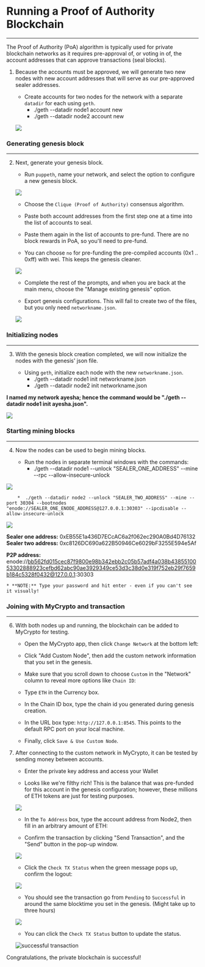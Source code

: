# **Running a Proof of Authority Blockchain**
---
The Proof of Authority (PoA) algorithm is typically used for private blockchain networks as it requires pre-approval of, or voting in of, the account addresses that can approve transactions (seal blocks).  

1. Because the accounts must be approved, we will generate two new nodes with new account addresses that will serve as our pre-approved sealer addresses.

    * Create accounts for two nodes for the network with a separate `datadir` for each using `geth`.
        * ./geth --datadir node1 account new
        * ./geth --datadir node2 account new


     ![](screenshots/puppeth0.PNG)
 
 ### **Generating genesis block**
 ---
 
 2. Next, generate your genesis block.

    * Run `puppeth`, name your network, and select the option to configure a new genesis block.

    ![](screenshots/puppeth1.PNG)

    * Choose the `Clique (Proof of Authority)` consensus algorithm.

    * Paste both account addresses from the first step one at a time into the list of accounts to seal.

    * Paste them again in the list of accounts to pre-fund. There are no block rewards in PoA, so you'll need to pre-fund.

    * You can choose `no` for pre-funding the pre-compiled accounts (0x1 .. 0xff) with wei. This keeps the genesis cleaner.
    
    ![](screenshots/puppeth2.PNG)

    * Complete the rest of the prompts, and when you are back at the main menu, choose the "Manage existing genesis" option.

    * Export genesis configurations. This will fail to create two of the files, but you only need `networkname.json`.

    ![](screenshots/puppeth3.PNG)

 ### **Initializing nodes**
 ---
 
3. With the genesis block creation completed, we will now initialize the nodes with the genesis' json file.

    * Using `geth`, initialize each node with the new `networkname.json`.
        * ./geth --datadir node1 init networkname.json
        * ./geth --datadir node2 init networkname.json

**I named my network ayesha; hence the command would be "./geth --datadir node1 init ayesha.json".**
        
   
   ![](screenshots/node1.PNG)
        

### **Starting mining blocks**
 ---

4. Now the nodes can be used to begin mining blocks.

    * Run the nodes in separate terminal windows with the commands:
        *  ./geth --datadir node1 --unlock "SEALER_ONE_ADDRESS" --mine --rpc --allow-insecure-unlock
        
![](screenshots/nodes_1.PNG)
        
        *  ./geth --datadir node2 --unlock "SEALER_TWO_ADDRESS" --mine --port 30304 --bootnodes "enode://SEALER_ONE_ENODE_ADDRESS@127.0.0.1:30303" --ipcdisable --allow-insecure-unlock
        
 ![](screenshots/nodes_2.PNG)
        
 **Sealer one address:**  0xEB55E1a436D7ECcAC6a2f062ec290A0Bd4D76132
 **Sealer two address:**  0xc8126DC690a622B50946Ce6029bF3255E594e5Af
        
 **P2P address:**          enode://bb562fd015cec87f9800e98b342ebb2c05b57adf4a038b4385510053302888923cefbd62abc90ae3929349ce53d3c38d0e319f752eb29f7659b184c5328f0432@127.0.0.1:30303
    
    * **NOTE:** Type your password and hit enter - even if you can't see it visually!
        
 ### **Joining with MyCrypto and transaction**
 ---
 
 6. With both nodes up and running, the blockchain can be added to MyCrypto for testing.

    * Open the MyCrypto app, then click `Change Network` at the bottom left:

    * Click "Add Custom Node", then add the custom network information that you set in the genesis.

    * Make sure that you scroll down to choose `Custom` in the "Network" column to reveal more options like `Chain ID`:

    * Type `ETH` in the Currency box.
    
    * In the Chain ID box, type the chain id you generated during genesis creation.

    * In the URL box type: `http://127.0.0.1:8545`.  This points to the default RPC port on your local machine.

    * Finally, click `Save & Use Custom Node`. 
    
    
7. After connecting to the custom network in MyCrypto, it can be tested by sending money between accounts.

    * Enter the private key address and access your Wallet
    
    * Looks like we're filthy rich! This is the balance that was pre-funded for this account in the genesis configuration; however, these millions of ETH tokens are just for testing purposes.   

    ![](screenshots/wallet2.PNG)

    * In the `To Address` box, type the account address from Node2, then fill in an arbitrary amount of ETH:

    * Confirm the transaction by clicking "Send Transaction", and the "Send" button in the pop-up window.  

    ![](screenshots/wallet3.PNG)

    * Click the `Check TX Status` when the green message pops up, confirm the logout:

    ![](screenshots/wallet4.PNG)

    * You should see the transaction go from `Pending` to `Successful` in around the same blocktime you set in the genesis. (Might take up to three hours)
     
     ![](screenshots/wallet5.PNG)
     
    * You can click the `Check TX Status` button to update the status.

    ![successful transaction](Images/transaction-status.png)

Congratulations, the private blockchain is successful!
